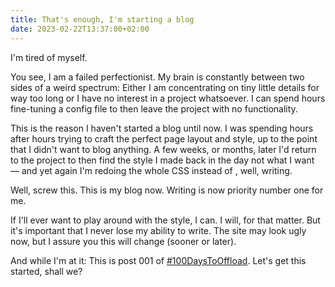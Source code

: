 ```yaml
---
title: That's enough, I'm starting a blog
date: 2023-02-22T13:37:00+02:00
---
```


I'm tired of myself.

You see, I am a failed perfectionist. My brain is constantly between two sides of a weird spectrum: Either I am concentrating on tiny little details for way too long or I have no interest in a project whatsoever. I can spend hours fine-tuning a config file to then leave the project with no functionality.

This is the reason I haven't started a blog until now. I was spending hours after hours trying to craft the perfect page layout and style, up to the point that I didn't want to blog anything. A few weeks, or months, later I'd return to the project to then find the style I made back in the day not what I want — and yet again I'm redoing the whole CSS instead of , well, writing.

Well, screw this. This is my blog now. Writing is now priority number one for me.

If I'll ever want to play around with the style, I can. I will, for that matter. But it's important that I never lose my ability to write. The site may look ugly now, but I assure you this will change (sooner or later).

And while I'm at it: This is post 001 of [#100DaysToOffload](https://100daystooffload.com/). Let's get this started, shall we?

